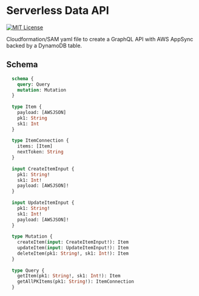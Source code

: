 # Serverless Data API


[![MIT License](https://badgen.now.sh/badge/License/MIT/blue)](https://github.com/thomasmilner/serverlessdataapi/blob/main/LICENSE)

Cloudformation/SAM yaml file to create a GraphQL API with AWS AppSync backed by a DynamoDB table.

## Schema

```graphql
  schema {
    query: Query
    mutation: Mutation
  }
  
  type Item {
    payload: [AWSJSON]
    pk1: String
    sk1: Int
  }
  
  type ItemConnection {
    items: [Item]
    nextToken: String
  }
  
  input CreateItemInput {
    pk1: String!
    sk1: Int!
    payload: [AWSJSON]!
  }
  
  input UpdateItemInput {
    pk1: String!
    sk1: Int!
    payload: [AWSJSON]!
  }
  
  type Mutation {
    createItem(input: CreateItemInput!): Item
    updateItem(input: UpdateItemInput!): Item
    deleteItem(pk1: String!, sk1: Int!): Item
  }
  
  type Query {
    getItem(pk1: String!, sk1: Int!): Item
    getAllPKItems(pk1: String!): ItemConnection
  }
```
